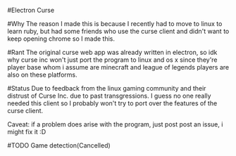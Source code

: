 #Electron Curse

#Why
The reason I made this is because I recently had to move to linux to learn ruby, but had some friends who use the curse client and didn't want to keep opening chrome so I made this.

#Rant
The original curse web app was already written in electron, so idk why curse inc won't just port the program to linux and os x since they're player base whom i assume are minecraft and league of legends players are also on these platforms. 

#Status
Due to feedback from the linux gaming community and their distrust of Curse Inc. due to past transgressions. I guess no one really needed this client so I probably won't try to port over the features of the curse client. 

Caveat: if a problem does arise with the program, just post post an issue, i might fix it :D

#TODO
Game detection(Cancelled)


